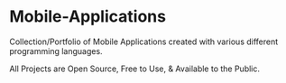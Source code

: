 # Mobile-Applications


Collection/Portfolio of Mobile Applications created with various different programming languages.

All Projects are Open Source, Free to Use, & Available to the Public. 
